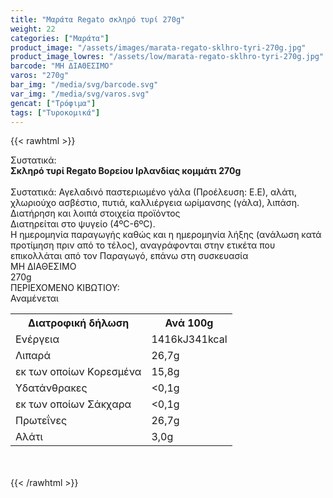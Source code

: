 ```yaml
---
title: "Μαράτα Regato σκληρό τυρί 270g"
weight: 22
categories: ["Μαράτα"]
product_image: "/assets/images/marata-regato-sklhro-tyri-270g.jpg"
product_image_lowres: "/assets/low/marata-regato-sklhro-tyri-270g.jpg"
barcode: "ΜΗ ΔΙΑΘΕΣΙΜΟ"
varos: "270g"
bar_img: "/media/svg/barcode.svg"
var_img: "/media/svg/varos.svg"
gencat: ["Τρόφιμα"]
tags: ["Τυροκομικά"]
---
```

{{< rawhtml >}}

<div class="sload342"><div class="product"><div id="sistatika">Συστατικά:</div><div class="alltext"><b>Σκληρό τυρί Regato Βορείου Ιρλανδίας κομμάτι 270g</b><br><br>Συστατικά: Αγελαδινό παστεριωμένο γάλα (Προέλευση: Ε.Ε), αλάτι, χλωριούχο ασβέστιο, πυτιά, καλλιέργεια ωρίμανσης (γάλα), λιπάση.</div><div id="loipa">Διατήρηση και λοιπά στοιχεία προϊόντος</div><div class="alltext">Διατηρείται στο ψυγείο (4ºC-6ºC).<br>Η ημερομηνία παραγωγής καθώς και η ημερομηνία λήξης (ανάλωση κατά προτίμηση πριν από το τέλος), αναγράφονται στην ετικέτα που επικολλάται από τον Παραγωγό, επάνω στη συσκευασία</div><div id="barcode"><div id="barimage1"></div><span id="bartext">ΜΗ ΔΙΑΘΕΣΙΜΟ</span></div><div id="varos"><div id="varosimage1"></div><span id="varostext">270g</span></div><div id="kivotio">ΠΕΡΙΕΧΟΜΕΝΟ ΚΙΒΩΤΙΟΥ:<br>Αναμένεται</div><div class="tabout"><table id="diatable"><tbody><tr><th>Διατροφική δήλωση</th><th>Ανά 100g</th></tr><tr><td class="texr2">Ενέργεια</td><td class="texr">1416kJ341kcal</td></tr><tr><td class="texr2">Λιπαρά</td><td class="texr">26,7g</td></tr><tr><td class="gray">εκ των οποίων Kορεσμένα</td><td class="gray2">15,8g</td></tr><tr><td class="texr2">Υδατάνθρακες</td><td class="texr">&lt;0,1g</td></tr><tr><td class="gray">εκ των οποίων Σάκχαρα</td><td class="gray2">&lt;0,1g</td></tr><tr><td class="texr2">Πρωτεΐνες</td><td class="texr">26,7g</td></tr><tr><td class="texr2">Αλάτι</td><td class="texr">3,0g</td></tr></tbody></table></div><br><br><div class="pimg"></div></div></div>
{{< /rawhtml >}}


